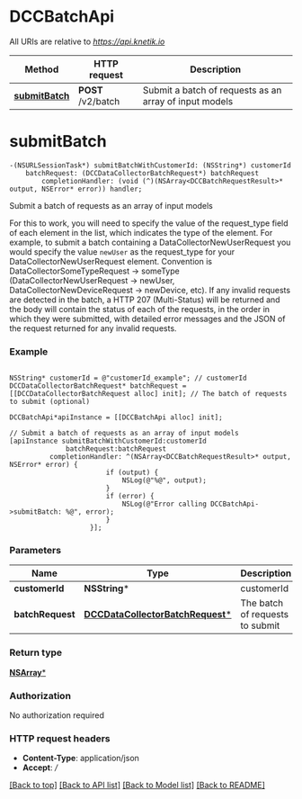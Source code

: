 # DCCBatchApi

All URIs are relative to *https://api.knetik.io*

Method | HTTP request | Description
------------- | ------------- | -------------
[**submitBatch**](DCCBatchApi.md#submitbatch) | **POST** /v2/batch | Submit a batch of requests as an array of input models


# **submitBatch**
```objc
-(NSURLSessionTask*) submitBatchWithCustomerId: (NSString*) customerId
    batchRequest: (DCCDataCollectorBatchRequest*) batchRequest
        completionHandler: (void (^)(NSArray<DCCBatchRequestResult>* output, NSError* error)) handler;
```

Submit a batch of requests as an array of input models

For this to work, you will need to specify the value of the request_type field of each element in the list, which indicates the type of the element. For example, to submit a batch containing a DataCollectorNewUserRequest you would specify the value `newUser` as the request_type for your DataCollectorNewUserRequest element. Convention is DataCollectorSomeTypeRequest -> someType (DataCollectorNewUserRequest -> newUser, DataCollectorNewDeviceRequest -> newDevice, etc). If any invalid requests are detected in the batch, a HTTP 207 (Multi-Status) will be returned and the body will contain the status of each of the requests, in the order in which they were submitted, with detailed error messages and the JSON of the request returned for any invalid requests.

### Example 
```objc

NSString* customerId = @"customerId_example"; // customerId
DCCDataCollectorBatchRequest* batchRequest = [[DCCDataCollectorBatchRequest alloc] init]; // The batch of requests to submit (optional)

DCCBatchApi*apiInstance = [[DCCBatchApi alloc] init];

// Submit a batch of requests as an array of input models
[apiInstance submitBatchWithCustomerId:customerId
              batchRequest:batchRequest
          completionHandler: ^(NSArray<DCCBatchRequestResult>* output, NSError* error) {
                        if (output) {
                            NSLog(@"%@", output);
                        }
                        if (error) {
                            NSLog(@"Error calling DCCBatchApi->submitBatch: %@", error);
                        }
                    }];
```

### Parameters

Name | Type | Description  | Notes
------------- | ------------- | ------------- | -------------
 **customerId** | **NSString***| customerId | 
 **batchRequest** | [**DCCDataCollectorBatchRequest***](DCCDataCollectorBatchRequest.md)| The batch of requests to submit | [optional] 

### Return type

[**NSArray<DCCBatchRequestResult>***](DCCBatchRequestResult.md)

### Authorization

No authorization required

### HTTP request headers

 - **Content-Type**: application/json
 - **Accept**: */*

[[Back to top]](#) [[Back to API list]](../README.md#documentation-for-api-endpoints) [[Back to Model list]](../README.md#documentation-for-models) [[Back to README]](../README.md)

